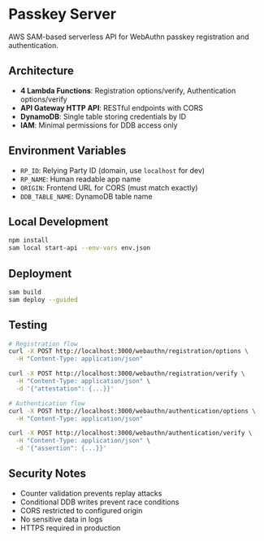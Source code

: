 # Passkey Server

AWS SAM-based serverless API for WebAuthn passkey registration and authentication.

## Architecture

- **4 Lambda Functions**: Registration options/verify, Authentication options/verify
- **API Gateway HTTP API**: RESTful endpoints with CORS
- **DynamoDB**: Single table storing credentials by ID
- **IAM**: Minimal permissions for DDB access only

## Environment Variables

- `RP_ID`: Relying Party ID (domain, use `localhost` for dev)
- `RP_NAME`: Human readable app name
- `ORIGIN`: Frontend URL for CORS (must match exactly)
- `DDB_TABLE_NAME`: DynamoDB table name

## Local Development

```bash
npm install
sam local start-api --env-vars env.json
```

## Deployment

```bash
sam build
sam deploy --guided
```

## Testing

```bash
# Registration flow
curl -X POST http://localhost:3000/webauthn/registration/options \
  -H "Content-Type: application/json"

curl -X POST http://localhost:3000/webauthn/registration/verify \
  -H "Content-Type: application/json" \
  -d '{"attestation": {...}}'

# Authentication flow
curl -X POST http://localhost:3000/webauthn/authentication/options \
  -H "Content-Type: application/json"

curl -X POST http://localhost:3000/webauthn/authentication/verify \
  -H "Content-Type: application/json" \
  -d '{"assertion": {...}}'
```

## Security Notes

- Counter validation prevents replay attacks
- Conditional DDB writes prevent race conditions
- CORS restricted to configured origin
- No sensitive data in logs
- HTTPS required in production

```
